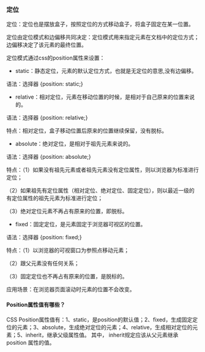 ### 定位

定位：定位也是摆放盒子，按照定位的方式移动盒子，将盒子固定在某一位置。

定位由定位模式和边偏移共同决定：定位模式用来指定元素在文档中的定位方式；边偏移决定了该元素的最终位置。

定位模式通过css的position属性来设置：

- static：静态定位，元素的默认定位方式，也就是无定位的意思,没有边偏移。

语法：选择器 {position:  static;}

- relative：相对定位，元素在移动位置的时候，是相对于自己原来的位置来说的。

语法：选择器 {position:  relative;}

特点：相对定位，盒子移动位置后原来的位置继续保留，没有脱标。

- absolute：绝对定位，是相对于祖先元素来说的。

语法：选择器 {position:  absolute;}

特点：（1）如果没有祖先元素或者祖先元素没有定位属性，则以浏览器为标准进行定位；

（2）如果祖先有定位属性（相对定位、绝对定位、固定定位），则以最近一级的有定位属性的祖先元素为标准进行定位；

（3）绝对定位元素不再占有原来的位置，即脱标。

- fixed：固定定位，是元素固定于浏览器可视区的位置。

语法：选择器 {position:  fixed;}

特点：（1）以浏览器的可视窗口为参照点移动元素；

（2）跟父元素没有任何关系；

（3）固定定位也不再占有原来的位置，是脱标的。

应用场景：在浏览器页面滚动时元素的位置不会改变。

#### Position属性值有哪些？

 CSS Position属性值有：1、static，是position的默认值；2、fixed，生成固定定位的元素；3、absolute，生成绝对定位的元素；4、relative，生成相对定位的元素；5、inherit，继承父级属性值。 其中， inherit规定应该从父元素继承 position 属性的值。 







